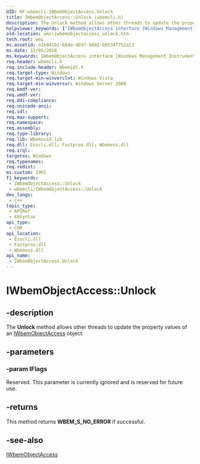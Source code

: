 ```yaml
---
UID: NF:wbemcli.IWbemObjectAccess.Unlock
title: IWbemObjectAccess::Unlock (wbemcli.h)
description: The Unlock method allows other threads to update the property values of an IWbemObjectAccess object.
helpviewer_keywords: ["IWbemObjectAccess interface [Windows Management Instrumentation]","Unlock method","IWbemObjectAccess.Unlock","IWbemObjectAccess::Unlock","Unlock","Unlock method [Windows Management Instrumentation]","Unlock method [Windows Management Instrumentation]","IWbemObjectAccess interface","_hmm_iwbemobjectaccess_unlock","wbemcli/IWbemObjectAccess::Unlock","wmi.iwbemobjectaccess_unlock"]
old-location: wmi\iwbemobjectaccess_unlock.htm
tech.root: wmi
ms.assetid: a1b841b2-684e-4697-b802-b0534f752a13
ms.date: 12/05/2018
ms.keywords: IWbemObjectAccess interface [Windows Management Instrumentation],Unlock method, IWbemObjectAccess.Unlock, IWbemObjectAccess::Unlock, Unlock, Unlock method [Windows Management Instrumentation], Unlock method [Windows Management Instrumentation],IWbemObjectAccess interface, _hmm_iwbemobjectaccess_unlock, wbemcli/IWbemObjectAccess::Unlock, wmi.iwbemobjectaccess_unlock
req.header: wbemcli.h
req.include-header: Wbemidl.h
req.target-type: Windows
req.target-min-winverclnt: Windows Vista
req.target-min-winversvr: Windows Server 2008
req.kmdf-ver: 
req.umdf-ver: 
req.ddi-compliance: 
req.unicode-ansi: 
req.idl: 
req.max-support: 
req.namespace: 
req.assembly: 
req.type-library: 
req.lib: Wbemuuid.lib
req.dll: Esscli.dll; Fastprox.dll; Wbemess.dll
req.irql: 
targetos: Windows
req.typenames: 
req.redist: 
ms.custom: 19H1
f1_keywords:
 - IWbemObjectAccess::Unlock
 - wbemcli/IWbemObjectAccess::Unlock
dev_langs:
 - c++
topic_type:
 - APIRef
 - kbSyntax
api_type:
 - COM
api_location:
 - Esscli.dll
 - Fastprox.dll
 - Wbemess.dll
api_name:
 - IWbemObjectAccess.Unlock
---
```


# IWbemObjectAccess::Unlock


## -description

The <b>Unlock</b> method allows other threads to update the property values of an 
<a href="https://docs.microsoft.com/windows/desktop/api/wbemcli/nn-wbemcli-iwbemobjectaccess">IWbemObjectAccess</a> object.

## -parameters

### -param lFlags

Reserved. This parameter is currently ignored and is reserved for future use.

## -returns

This method returns <b>WBEM_S_NO_ERROR</b> if successful.

## -see-also

<a href="https://docs.microsoft.com/windows/desktop/api/wbemcli/nn-wbemcli-iwbemobjectaccess">IWbemObjectAccess</a>

